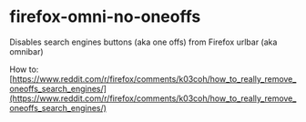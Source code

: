 # firefox-omni-no-oneoffs
Disables search engines buttons (aka one offs) from Firefox urlbar (aka omnibar)

How to: [https://www.reddit.com/r/firefox/comments/k03coh/how_to_really_remove_oneoffs_search_engines/](https://www.reddit.com/r/firefox/comments/k03coh/how_to_really_remove_oneoffs_search_engines/)
